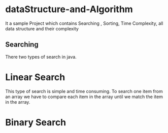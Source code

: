 # dataStructure-and-Algorithm
It a sample Project which contains Searching , Sorting, Time Complexity, all data structure and their complexity

## Searching  
There two types of search in java.

# Linear Search  
This type of search is simple and time consuming. To search one item from an array we have to compare each item in the array until we match the item in the array.
# Binary Search
